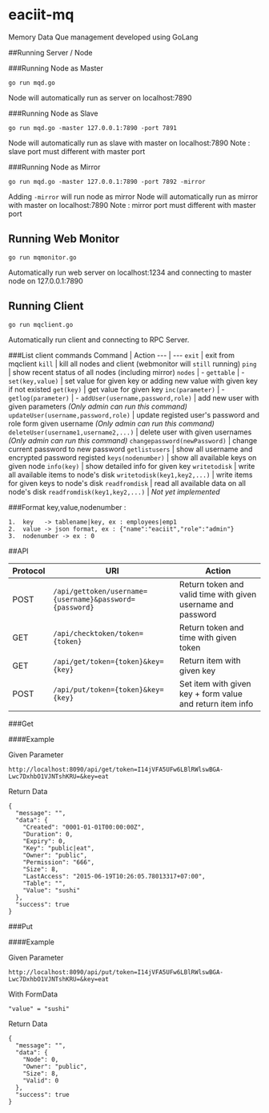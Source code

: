 # eaciit-mq
Memory Data Que management developed using GoLang

##Running Server / Node

###Running Node as Master

```
go run mqd.go
```

Node will automatically run as server on localhost:7890

###Running Node as Slave

```
go run mqd.go -master 127.0.0.1:7890 -port 7891
```

Node will automatically run as slave with master on localhost:7890
Note : slave port must different with master port

###Running Node as Mirror

```
go run mqd.go -master 127.0.0.1:7890 -port 7892 -mirror
```

Adding ```-mirror``` will run node as mirror
Node will automatically run as mirror with master on localhost:7890
Note : mirror port must different with master port

## Running Web Monitor
```
go run mqmonitor.go
```
Automatically run web server on localhost:1234 and connecting to master node on 127.0.0.1:7890

## Running Client
```
go run mqclient.go
```
Automatically run client and connecting to RPC Server.

###List client commands
Command | Action
--- | ---
`exit` | exit from mqclient
`kill` | kill all nodes and client (webmonitor will `still` running)
`ping` | show recent status of all nodes (including mirror)
`nodes` | -
`gettable` | -
`set(key,value)` | set value for given key or adding new value with given key if not existed
`get(key)` | get value for given key
`inc(parameter)` | -
`getlog(parameter)` | -
`addUser(username,password,role)` | add new user with given parameters *(Only admin can run this command)*
`updateUser(username,password,role)` | update registed user's password and role form given username *(Only admin can run this command)*
`deleteUser(username1,username2,...)` | delete user with given usernames *(Only admin can run this command)*
`changepassword(newPassword)` | change current password to new password
`getlistusers` | show all username and encrypted password registed
`keys(nodenumber)` | show all available keys on given node
`info(key)` | show detailed info for given key
`writetodisk` | write all available items to node's disk
`writetodisk(key1,key2,...)` | write items for given keys to node's disk
`readfromdisk` | read all available data on all node's disk
`readfromdisk(key1,key2,...)` | *Not yet implemented*

###Format key,value,nodenumber :
```
1.  key   -> tablename|key, ex : employees|emp1
2.  value -> json format, ex : {"name":"eaciit","role":"admin"}
3.  nodenumber -> ex : 0
```

##API

Protocol | URI | Action
--- | --- | ---
POST | `/api/gettoken/username={username}&password={password}` | Return token and valid time with given username and password
GET | `/api/checktoken/token={token}` |  Return token and time with given token
GET | `/api/get/token={token}&key={key}` | Return item with given key
POST | `/api/put/token={token}&key={key}` | Set item with given key + form value and return item info

###Get

####Example

Given Parameter

`http://localhost:8090/api/get/token=I14jVFA5UFw6LBlRWlswBGA-Lwc7DxhbO1VJNTshKRU=&key=eat`

Return Data

```
{
  "message": "",
  "data": {
    "Created": "0001-01-01T00:00:00Z",
    "Duration": 0,
    "Expiry": 0,
    "Key": "public|eat",
    "Owner": "public",
    "Permission": "666",
    "Size": 8,
    "LastAccess": "2015-06-19T10:26:05.78013317+07:00",
    "Table": "",
    "Value": "sushi"
  },
  "success": true
}
```

###Put

####Example

Given Parameter

`http://localhost:8090/api/put/token=I14jVFA5UFw6LBlRWlswBGA-Lwc7DxhbO1VJNTshKRU=&key=eat`

With FormData

`"value" = "sushi"`

Return Data

```
{
  "message": "",
  "data": {
    "Node": 0,
    "Owner": "public",
    "Size": 8,
    "Valid": 0
  },
  "success": true
}
```
